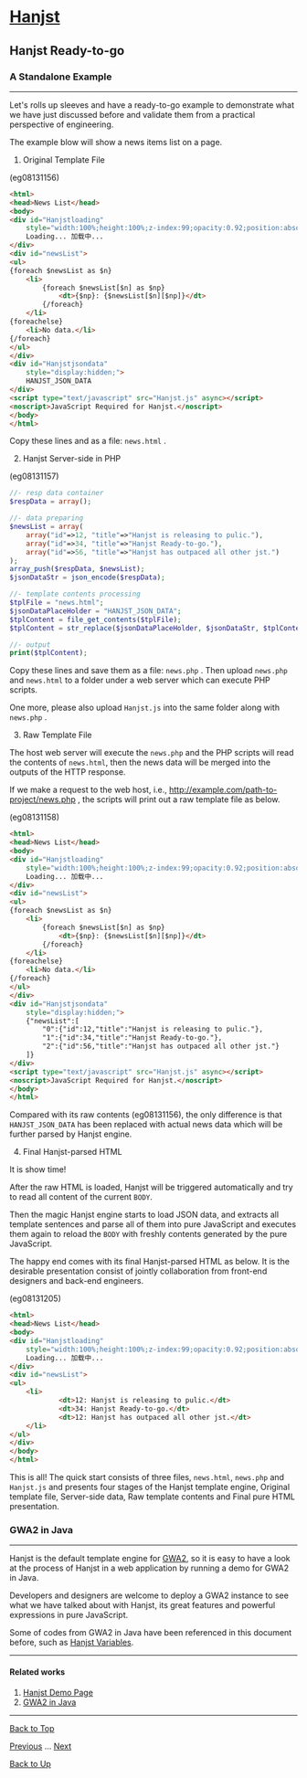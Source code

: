# [Hanjst](/hanjst/index)
## Hanjst Ready-to-go
### A Standalone Example
---
Let's rolls up sleeves and have a ready-to-go example to demonstrate what we have just discussed before and validate them from a practical perspective of engineering.

The example blow will show a news items list on a page.

1. Original Template File 

(eg08131156)

```html
<html>
<head>News List</head>
<body>
<div id="Hanjstloading" 
	style="width:100%;height:100%;z-index:99;opacity:0.92;position:absolute;background-color:#ffffff;"> 
	Loading... 加载中... 
</div>
<div id="newsList">
<ul>
{foreach $newsList as $n}
	<li>
		{foreach $newsList[$n] as $np}
			<dt>{$np}: {$newsList[$n][$np]}</dt>
		{/foreach}
	</li>
{foreachelse}
	<li>No data.</li>
{/foreach}
</ul>
</div>
<div id="Hanjstjsondata" 
	style="display:hidden;">
	HANJST_JSON_DATA
</div>
<script type="text/javascript" src="Hanjst.js" async></script>
<noscript>JavaScript Required for Hanjst.</noscript>
</body>
</html>
```

Copy these lines and as a file: `news.html` .

2. Hanjst Server-side in PHP 

(eg08131157)

```php
//- resp data container
$respData = array();

//- data preparing
$newsList = array(
	array("id"=>12, "title"=>"Hanjst is releasing to pulic."),
	array("id"=>34, "title"=>"Hanjst Ready-to-go."),
	array("id"=>56, "title"=>"Hanjst has outpaced all other jst.")
);
array_push($respData, $newsList);
$jsonDataStr = json_encode($respData);

//- template contents processing
$tplFile = "news.html";
$jsonDataPlaceHolder = "HANJST_JSON_DATA";
$tplContent = file_get_contents($tplFile);
$tplContent = str_replace($jsonDataPlaceHolder, $jsonDataStr, $tplContent);

//- output
print($tplContent);
```

Copy these lines and save them as a file: `news.php` .  Then upload `news.php` and `news.html` to a folder under a web server which can execute PHP scripts.

One more, please also upload `Hanjst.js` into the same folder along with `news.php` .


3. Raw Template File

The host web server will execute the `news.php` and the PHP scripts will read the contents of `news.html`, then the news data will be merged into the outputs of the HTTP response.

If we make a request to the web host, i.e., http://example.com/path-to-project/news.php , the scripts will print out a raw template file as below.

(eg08131158)

```html
<html>
<head>News List</head>
<body>
<div id="Hanjstloading" 
	style="width:100%;height:100%;z-index:99;opacity:0.92;position:absolute;background-color:#ffffff;"> 
	Loading... 加载中... 
</div>
<div id="newsList">
<ul>
{foreach $newsList as $n}
	<li>
		{foreach $newsList[$n] as $np}
			<dt>{$np}: {$newsList[$n][$np]}</dt>
		{/foreach}
	</li>
{foreachelse}
	<li>No data.</li>
{/foreach}
</ul>
</div>
<div id="Hanjstjsondata" 
	style="display:hidden;">
	{"newsList":[
		"0":{"id":12,"title":"Hanjst is releasing to pulic."},
		"1":{"id":34,"title":"Hanjst Ready-to-go."},
		"2":{"id":56,"title":"Hanjst has outpaced all other jst."}
	]}
</div>
<script type="text/javascript" src="Hanjst.js" async></script>
<noscript>JavaScript Required for Hanjst.</noscript>
</body>
</html>
```
Compared with its raw contents (eg08131156), the only difference is that `HANJST_JSON_DATA` has been replaced with actual news data which will be further parsed by Hanjst engine.


4. Final Hanjst-parsed HTML

It is show time!

After the raw HTML is loaded, Hanjst will be triggered automatically and try to read all content of the current `BODY`.

Then the magic Hanjst engine starts to load JSON data, and extracts all template sentences and parse all of them into pure JavaScript and executes them again to reload the `BODY` with freshly contents generated by the pure JavaScript.

The happy end comes with its final Hanjst-parsed HTML as below. It is the desirable presentation consist of jointly collaboration from front-end designers and back-end engineers.  

(eg08131205)

```html
<html>
<head>News List</head>
<body>
<div id="Hanjstloading" 
	style="width:100%;height:100%;z-index:99;opacity:0.92;position:absolute;background-color:#ffffff;"> 
	Loading... 加载中... 
</div>
<div id="newsList">
<ul>
	<li>
			<dt>12: Hanjst is releasing to pulic.</dt>
			<dt>34: Hanjst Ready-to-go.</dt>
			<dt>12: Hanjst has outpaced all other jst.</dt>
	</li>
</ul>
</div>
</body>
</html>
```

This is all! The quick start consists of three files, `news.html`, `news.php` and `Hanjst.js` and presents four stages of the Hanjst template engine, Original template file, Server-side data, Raw template contents and Final pure HTML presentation.


### GWA2 in Java
---
Hanjst is the default template engine for [GWA2](https://github.com/wadelau/GWA2), so it is easy to have a look at the process of Hanjst in a web application by running a demo for GWA2 in Java.

Developers and designers are welcome to deploy a GWA2 instance to see what we have talked about with Hanjst, its great features and powerful expressions in pure JavaScript.

Some of codes from GWA2 in Java have been referenced in this document before, such as [Hanjst Variables](https://github.com/wadelau/GWA2).



---

#### Related works

1. [Hanjst Demo Page](https://ufqi.com/dev/hanjst/)
2. [GWA2 in Java](https://github.com/wadelau/GWA2/)

---

[Back to Top](/hanjst/hanjst-ready-to-go)

[Previous](./hanst-cache) ... [Next](./hanjst-seo)

[Back to Up](/hanjst/index)

<!--stackedit_data:
eyJoaXN0b3J5IjpbLTE4ODI4Nzk2NjIsOTYxNjg2ODYxLDk3MT
IxNTQ0NV19
-->